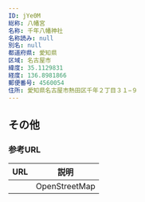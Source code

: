 ```yaml
---
ID: jYe0M
総称: 八幡宮
名称: 千年八幡神社
名称読み: null
別名: null
都道府県: 愛知県
区域: 名古屋市
緯度: 35.1129831
経度: 136.8981866
郵便番号: 4560054
住所: 愛知県名古屋市熱田区千年２丁目３１−９
---
```


## その他

### 参考URL

| URL | 説明          |
| --- | ------------- |
|     | OpenStreetMap |
